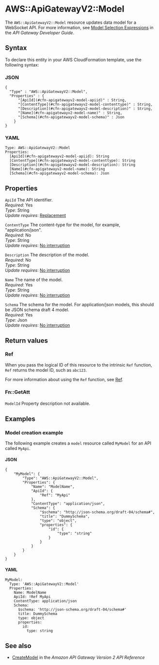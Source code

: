 # AWS::ApiGatewayV2::Model<a name="aws-resource-apigatewayv2-model"></a>

The `AWS::ApiGatewayV2::Model` resource updates data model for a WebSocket API\. For more information, see [Model Selection Expressions](https://docs.aws.amazon.com/apigateway/latest/developerguide/apigateway-websocket-api-selection-expressions.html#apigateway-websocket-api-model-selection-expressions) in the _API Gateway Developer Guide_\.

## Syntax<a name="aws-resource-apigatewayv2-model-syntax"></a>

To declare this entity in your AWS CloudFormation template, use the following syntax:

### JSON<a name="aws-resource-apigatewayv2-model-syntax.json"></a>

```
{
  "Type" : "AWS::ApiGatewayV2::Model",
  "Properties" : {
      "[ApiId](#cfn-apigatewayv2-model-apiid)" : String,
      "[ContentType](#cfn-apigatewayv2-model-contenttype)" : String,
      "[Description](#cfn-apigatewayv2-model-description)" : String,
      "[Name](#cfn-apigatewayv2-model-name)" : String,
      "[Schema](#cfn-apigatewayv2-model-schema)" : Json
    }
}
```

### YAML<a name="aws-resource-apigatewayv2-model-syntax.yaml"></a>

```
Type: AWS::ApiGatewayV2::Model
Properties:
  [ApiId](#cfn-apigatewayv2-model-apiid): String
  [ContentType](#cfn-apigatewayv2-model-contenttype): String
  [Description](#cfn-apigatewayv2-model-description): String
  [Name](#cfn-apigatewayv2-model-name): String
  [Schema](#cfn-apigatewayv2-model-schema): Json
```

## Properties<a name="aws-resource-apigatewayv2-model-properties"></a>

`ApiId` <a name="cfn-apigatewayv2-model-apiid"></a>
The API identifier\.  
_Required_: Yes  
_Type_: String  
_Update requires_: [Replacement](https://docs.aws.amazon.com/AWSCloudFormation/latest/UserGuide/using-cfn-updating-stacks-update-behaviors.html#update-replacement)

`ContentType` <a name="cfn-apigatewayv2-model-contenttype"></a>
The content\-type for the model, for example, "application/json"\.  
_Required_: No  
_Type_: String  
_Update requires_: [No interruption](https://docs.aws.amazon.com/AWSCloudFormation/latest/UserGuide/using-cfn-updating-stacks-update-behaviors.html#update-no-interrupt)

`Description` <a name="cfn-apigatewayv2-model-description"></a>
The description of the model\.  
_Required_: No  
_Type_: String  
_Update requires_: [No interruption](https://docs.aws.amazon.com/AWSCloudFormation/latest/UserGuide/using-cfn-updating-stacks-update-behaviors.html#update-no-interrupt)

`Name` <a name="cfn-apigatewayv2-model-name"></a>
The name of the model\.  
_Required_: Yes  
_Type_: String  
_Update requires_: [No interruption](https://docs.aws.amazon.com/AWSCloudFormation/latest/UserGuide/using-cfn-updating-stacks-update-behaviors.html#update-no-interrupt)

`Schema` <a name="cfn-apigatewayv2-model-schema"></a>
The schema for the model\. For application/json models, this should be JSON schema draft 4 model\.  
_Required_: Yes  
_Type_: Json  
_Update requires_: [No interruption](https://docs.aws.amazon.com/AWSCloudFormation/latest/UserGuide/using-cfn-updating-stacks-update-behaviors.html#update-no-interrupt)

## Return values<a name="aws-resource-apigatewayv2-model-return-values"></a>

### Ref<a name="aws-resource-apigatewayv2-model-return-values-ref"></a>

When you pass the logical ID of this resource to the intrinsic `Ref` function, `Ref` returns the model ID, such as `abc123`\.

For more information about using the `Ref` function, see [Ref](https://docs.aws.amazon.com/AWSCloudFormation/latest/UserGuide/intrinsic-function-reference-ref.html)\.

### Fn::GetAtt<a name="aws-resource-apigatewayv2-model-return-values-fn--getatt"></a>

#### <a name="aws-resource-apigatewayv2-model-return-values-fn--getatt-fn--getatt"></a>

`ModelId` <a name="ModelId-fn::getatt"></a>
Property description not available\.

## Examples<a name="aws-resource-apigatewayv2-model--examples"></a>

### Model creation example<a name="aws-resource-apigatewayv2-model--examples--Model_creation_example"></a>

The following example creates a `model` resource called `MyModel` for an API called `MyApi`\.

#### JSON<a name="aws-resource-apigatewayv2-model--examples--Model_creation_example--json"></a>

```
{
    "MyModel": {
        "Type": "AWS::ApiGatewayV2::Model",
        "Properties": {
            "Name": "ModelName",
            "ApiId": {
                "Ref": "MyApi"
            },
            "ContentType": "application/json",
            "Schema": {
                "$schema": "http://json-schema.org/draft-04/schema#",
                "title": "DummySchema",
                "type": "object",
                "properties": {
                    "id": {
                        "type": "string"
                    }
                }
            }
        }
    }
}
```

#### YAML<a name="aws-resource-apigatewayv2-model--examples--Model_creation_example--yaml"></a>

```
MyModel:
  Type: 'AWS::ApiGatewayV2::Model'
  Properties:
    Name: ModelName
    ApiId: !Ref MyApi
    ContentType: application/json
    Schema:
      $schema: 'http://json-schema.org/draft-04/schema#'
      title: DummySchema
      type: object
      properties:
        id:
          type: string
```

## See also<a name="aws-resource-apigatewayv2-model--seealso"></a>

- [CreateModel](https://docs.aws.amazon.com/apigatewayv2/latest/api-reference/apis-apiid-models.html#CreateModel) in the _Amazon API Gateway Version 2 API Reference_
